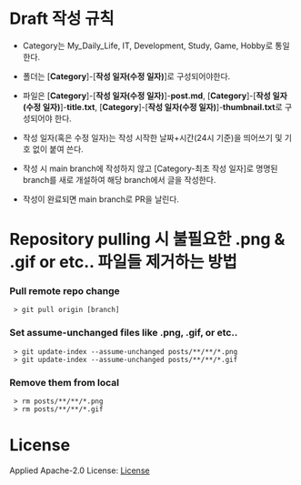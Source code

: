 # Draft 작성 규칙
 - Category는 My_Daily_Life, IT, Development, Study, Game, Hobby로 통일한다.

 - 폴더는 [**Category**]-[**작성 일자(수정 일자)**]로 구성되어야한다.  

 - 파일은 [**Category**]-[**작성 일자(수정 일자)**]-**post.md**, [**Category**]-[**작성 일자(수정 일자)**]-**title.txt**, [**Category**]-[**작성 일자(수정 일자)**]-**thumbnail.txt**로 구성되어야 한다.   

 - 작성 일자(혹은 수정 일자)는 작성 시작한 날짜+시간(24시 기준)을 띄어쓰기 및 기호 없이 붙여 쓴다.   

 - 작성 시 main branch에 작성하지 않고 [Category-최초 작성 일자]로 명명된 branch를 새로 개설하여 해당 branch에서 글을 작성한다.   
 
 - 작성이 완료되면 main branch로 PR을 날린다.   

 # Repository pulling 시 불필요한 .png & .gif or etc.. 파일들 제거하는 방법
 ### Pull remote repo change   
```
 > git pull origin [branch]
```
   
### Set assume-unchanged files like .png, .gif, or etc..   
```
 > git update-index --assume-unchanged posts/**/**/*.png
 > git update-index --assume-unchanged posts/**/**/*.gif
```
   
### Remove them from local   
```
 > rm posts/**/**/*.png
 > rm posts/**/**/*.gif
```
   
# License   
Applied Apache-2.0 License: [License](https://github.com/bnbong/Myblog_posts/blob/master/License)
